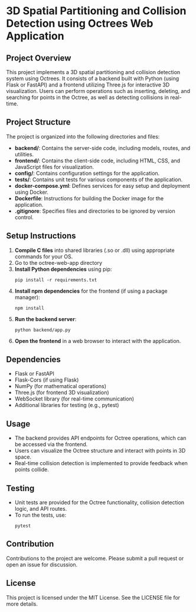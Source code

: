 # 3D Spatial Partitioning and Collision Detection using Octrees Web Application

## Project Overview
This project implements a 3D spatial partitioning and collision detection system using Octrees. It consists of a backend built with Python (using Flask or FastAPI) and a frontend utilizing Three.js for interactive 3D visualization. Users can perform operations such as inserting, deleting, and searching for points in the Octree, as well as detecting collisions in real-time.

## Project Structure
The project is organized into the following directories and files:

- **backend/**: Contains the server-side code, including models, routes, and utilities.
- **frontend/**: Contains the client-side code, including HTML, CSS, and JavaScript files for visualization.
- **config/**: Contains configuration settings for the application.
- **tests/**: Contains unit tests for various components of the application.
- **docker-compose.yml**: Defines services for easy setup and deployment using Docker.
- **Dockerfile**: Instructions for building the Docker image for the application.
- **.gitignore**: Specifies files and directories to be ignored by version control.

## Setup Instructions
1. **Compile C files** into shared libraries (.so or .dll) using appropriate commands for your OS.
2. Go to the octree-web-app directory
3. **Install Python dependencies** using pip:
   ```
   pip install -r requirements.txt
   ```
4. **Install npm dependencies** for the frontend (if using a package manager):
   ```
   npm install
   ```
5. **Run the backend server**:
   ```
   python backend/app.py
   ```
6. **Open the frontend** in a web browser to interact with the application.

## Dependencies
- Flask or FastAPI
- Flask-Cors (if using Flask)
- NumPy (for mathematical operations)
- Three.js (for frontend 3D visualization)
- WebSocket library (for real-time communication)
- Additional libraries for testing (e.g., pytest)

## Usage
- The backend provides API endpoints for Octree operations, which can be accessed via the frontend.
- Users can visualize the Octree structure and interact with points in 3D space.
- Real-time collision detection is implemented to provide feedback when points collide.

## Testing
- Unit tests are provided for the Octree functionality, collision detection logic, and API routes.
- To run the tests, use:
  ```
  pytest
  ```

## Contribution
Contributions to the project are welcome. Please submit a pull request or open an issue for discussion.

## License
This project is licensed under the MIT License. See the LICENSE file for more details.

